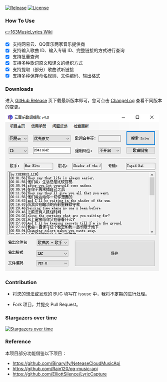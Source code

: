 [![Release](https://img.shields.io/github/v/release/jitwxs/163MusicLyrics.svg)](https://github.com/jitwxs/163MusicLyrics/releases)
[![License](https://img.shields.io/badge/License-Apache%202.0-blue.svg)](https://opensource.org/licenses/Apache-2.0)

### How To Use

[👉163MusicLyrics Wiki](https://github.com/jitwxs/163MusicLyrics/wiki)

- [x] 支持网易云、QQ音乐两家音乐提供商
- [x] 支持输入歌曲 ID、输入专辑 ID、完整链接的方式进行查询
- [x] 支持批量查询
- [x] 支持多种歌词原文和译文的组织方式
- [x] 支持提取（部分）歌曲试听链接
- [x] 支持多种保存命名规则、文件编码、输出格式

### Downloads

进入 [GitHub Release](https://github.com/jitwxs/163MusicLyrics/releases) 页下载最新版本即可，您可点击 [ChangeLog](https://github.com/jitwxs/163MusicLyrics/wiki/ChangeLog) 查看不同版本的变更。

![screenshot](./images/latest_version.png)

### Contribution

- 将您的想法或发现的 BUG 填写在 issuse 中，我将不定期的进行处理。

- Fork 项目，并提交 Pull Request。

### Stargazers over time 

[![Stargazers over time](https://starchart.cc/jitwxs/163MusicLyrics.svg)](https://starchart.cc/jitwxs/163MusicLyrics) 

### Reference

本项目部分功能借鉴以下项目：

- https://github.com/Binaryify/NeteaseCloudMusicApi
- https://github.com/Rain120/qq-music-api
- https://github.com/ElliottSilence/LyricCapture
